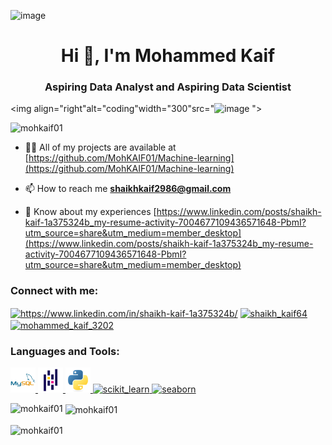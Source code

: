 ![image](https://user-images.githubusercontent.com/118962006/207580512-e4b6e99d-9556-4ddf-8c23-97a86c763ecb.png)
<h1 align="center">Hi 👋, I'm Mohammed Kaif</h1>
<h3 align="center">Aspiring Data Analyst and Aspiring Data Scientist</h3>

<img align="right"alt="coding"width="300"src="![image](https://user-images.githubusercontent.com/118962006/207571465-33998388-555b-49c3-bffc-6715cef2d9d1.png)
">

<p align="left"> <img src="https://komarev.com/ghpvc/?username=mohkaif01&label=Profile%20views&color=0e75b6&style=flat" alt="mohkaif01" /> </p>

- 👨‍💻 All of my projects are available at [https://github.com/MohKAIF01/Machine-learning](https://github.com/MohKAIF01/Machine-learning)

- 📫 How to reach me **shaikhkaif2986@gmail.com**

- 📄 Know about my experiences [https://www.linkedin.com/posts/shaikh-kaif-1a375324b_my-resume-activity-7004677109436571648-PbmI?utm_source=share&utm_medium=member_desktop](https://www.linkedin.com/posts/shaikh-kaif-1a375324b_my-resume-activity-7004677109436571648-PbmI?utm_source=share&utm_medium=member_desktop)

<h3 align="left">Connect with me:</h3>
<p align="left">
<a href="https://linkedin.com/in/https://www.linkedin.com/in/shaikh-kaif-1a375324b/" target="blank"><img align="center" src="https://raw.githubusercontent.com/rahuldkjain/github-profile-readme-generator/master/src/images/icons/Social/linked-in-alt.svg" alt="https://www.linkedin.com/in/shaikh-kaif-1a375324b/" height="30" width="40" /></a>
<a href="https://kaggle.com/shaikh_kaif64" target="blank"><img align="center" src="https://raw.githubusercontent.com/rahuldkjain/github-profile-readme-generator/master/src/images/icons/Social/kaggle.svg" alt="shaikh_kaif64" height="30" width="40" /></a>
<a href="https://instagram.com/mohammed_kaif_3202" target="blank"><img align="center" src="https://raw.githubusercontent.com/rahuldkjain/github-profile-readme-generator/master/src/images/icons/Social/instagram.svg" alt="mohammed_kaif_3202" height="30" width="40" /></a>
</p>

<h3 align="left">Languages and Tools:</h3>
<p align="left"> <a href="https://www.mysql.com/" target="_blank" rel="noreferrer"> <img src="https://raw.githubusercontent.com/devicons/devicon/master/icons/mysql/mysql-original-wordmark.svg" alt="mysql" width="40" height="40"/> </a> <a href="https://pandas.pydata.org/" target="_blank" rel="noreferrer"> <img src="https://raw.githubusercontent.com/devicons/devicon/2ae2a900d2f041da66e950e4d48052658d850630/icons/pandas/pandas-original.svg" alt="pandas" width="40" height="40"/> </a> <a href="https://www.python.org" target="_blank" rel="noreferrer"> <img src="https://raw.githubusercontent.com/devicons/devicon/master/icons/python/python-original.svg" alt="python" width="40" height="40"/> </a> <a href="https://scikit-learn.org/" target="_blank" rel="noreferrer"> <img src="https://upload.wikimedia.org/wikipedia/commons/0/05/Scikit_learn_logo_small.svg" alt="scikit_learn" width="40" height="40"/> </a> <a href="https://seaborn.pydata.org/" target="_blank" rel="noreferrer"> <img src="https://seaborn.pydata.org/_images/logo-mark-lightbg.svg" alt="seaborn" width="40" height="40"/> </a> </p>

<p><img align="left" src="https://github-readme-stats.vercel.app/api/top-langs?username=mohkaif01&show_icons=true&locale=en&layout=compact" alt="mohkaif01" /></p>

<p>&nbsp;<img align="center" src="https://github-readme-stats.vercel.app/api?username=mohkaif01&show_icons=true&locale=en" alt="mohkaif01" /></p>

<p><img align="center" src="https://github-readme-streak-stats.herokuapp.com/?user=mohkaif01&" alt="mohkaif01" /></p>
